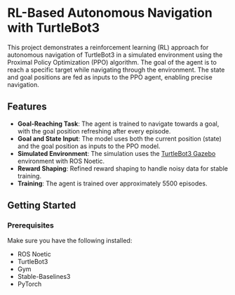 # RL-Based Autonomous Navigation with TurtleBot3

This project demonstrates a reinforcement learning (RL) approach for autonomous navigation of TurtleBot3 in a simulated environment using the Proximal Policy Optimization (PPO) algorithm. The goal of the agent is to reach a specific target while navigating through the environment. The state and goal positions are fed as inputs to the PPO agent, enabling precise navigation.

## Features
- **Goal-Reaching Task**: The agent is trained to navigate towards a goal, with the goal position refreshing after every episode.
- **Goal and State Input**: The model uses both the current position (state) and the goal position as inputs to the PPO model.
- **Simulated Environment**: The simulation uses the [TurtleBot3 Gazebo](https://github.com/ROBOTIS-GIT/turtlebot3) environment with ROS Noetic.
- **Reward Shaping**: Refined reward shaping to handle noisy data for stable training.
- **Training**: The agent is trained over approximately 5500 episodes.

## Getting Started

### Prerequisites
Make sure you have the following installed:
- ROS Noetic
- TurtleBot3
- Gym
- Stable-Baselines3
- PyTorch
